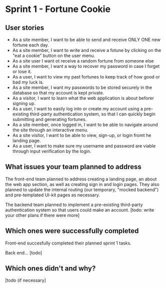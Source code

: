# Sprint 1 - Fortune Cookie

## User stories
- As a site member, I want to be able to send and receive ONLY ONE new fortune each day.
- As a site member, I want to write and receive a fotune by clicking on the "eat a cookie" button on the user menu.
- As a site user I want ot receive a random fortune from someone else
- As a site member, I want a way to recover my password in case I forget or lose it.
- As a user, I want to view my past fortunes to keep track of how good or bad my luck is.
- As a site member, I want my passwords to be stored securely in the database so that my account is kept private.
- As a visitor, I want to learn what the web application is about beforer signing up.
- As a user, I want to easily log into or create my account using a pre-existing third-party authentication system, so that I can quickly begin submitting and generating fortunes.
- As a site member, once logged in, I want to be able to navigate around the site through an interactive menu.
- As a site visitor, I want to be able to view, sign-up, or login fromt he landing page.
- As a user, I want to make sure my username and password are viable through input verification by the login.

## What issues your team planned to address

The front-end team planned to address creating a landing page, an about the web app section, as well as creating sign in and login pages. They also planned to update the internal routing (our temporary, "mocked backend") and pre-templated UI-kit pages as necessary.

The backend team planned to implement a pre-existing third-party authentication system so that users could make an account. [todo: write your other plans if there were more]

## Which ones were successfully completed

Front-end succesfully completed their planned sprint 1 tasks.

Back end... [todo]

## Which ones didn't and why?

[todo (if necessary]
